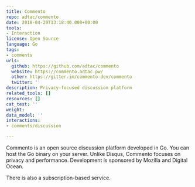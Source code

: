 ```yaml
---
title: Commento
repo: adtac/commento
date: 2018-04-20T13:18:40.000+00:00
tools:
- Interaction
license: Open Source
language: Go
tags:
- comments
urls:
  github: https://github.com/adtac/commento
  website: https://commento.adtac.pw/
  other: https://gitter.im/commento-dev/commento
  twitter: ''
description: Privacy-focused discussion platform
related_tools: []
resources: []
cat_test: ''
weight: 
data_model: ''
interactions:
- comments/discussion

---
```

Commento is an open source discussion platform developed in Go. You can host the Go binary on your server. Unlike Disqus, Commento focuses on privacy and performance. Development is sponsored by Mozilla and Digital Ocean.

There is also a subscription-based service.